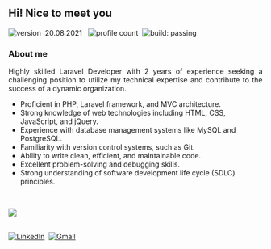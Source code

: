 ## Hi! Nice to meet you
  
![version :20.08.2021](https://img.shields.io/badge/version-20.08.2021-informational) &nbsp;
![profile count](https://komarev.com/ghpvc/?username=vetrichelvi-m&color=red)&nbsp;
![build: passing](https://img.shields.io/badge/build-passing-success)

### About me

<p align="justify">
Highly skilled Laravel Developer with 2 years of experience seeking a challenging position to utilize my technical expertise and contribute to the success of a dynamic organization.
</p>
<ul>
  <li>Proficient in PHP, Laravel framework, and MVC architecture.</li>
  <li>Strong knowledge of web technologies including HTML, CSS, JavaScript, and jQuery.</li>
  <li>Experience with database management systems like MySQL and PostgreSQL.</li>
  <li>Familiarity with version control systems, such as Git.</li>
  <li>Ability to write clean, efficient, and maintainable code.</li>
  <li>Excellent problem-solving and debugging skills.</li>
  <li>Strong understanding of software development life cycle (SDLC) principles.</li>
</ul>
<br>
<p align="start">
  <a href="https://skillicons.dev">
    <img src="https://skillicons.dev/icons?i=laravel,html,css,js,jquery,php,bootstrap,tailwind,mysql,vscode,git,github,gitlab,postman" />
  </a>
</p>
<br>
<a href="https://www.linkedin.com/in/vetrichelvi-m/"><img src="https://img.shields.io/badge/linkedin-%230077B5.svg?&style=for-the-badge&logo=linkedin&logoColor=white" alt="LinkedIn" /></a>&nbsp;
<a href="mailto:vetrichelvi26@gmail.com?subject=Refered%20From%20Git%20Profile"><img src="https://img.shields.io/badge/gmail-%23D14836.svg?&style=for-the-badge&logo=gmail&logoColor=white" alt="Gmail"/></a>&nbsp;

